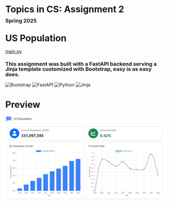 <h1 style="line-height: 90%;">Topics in CS: Assignment 2 </h1>
<h3 style="line-height: 10%;"> Spring 2025 </h3>


<h1 style="line-height: 100%;">US Population</h1> 

[main.py](main.py)

<h3 style="line-height: 100%;">This assignment was built with a FastAPI backend serving a Jinja template customized with Bootstrap, easy is as easy does.</h3>

![Bootstrap](https://img.shields.io/badge/bootstrap-%238511FA.svg?style=for-the-badge&logo=bootstrap&logoColor=white)
![FastAPI](https://img.shields.io/badge/FastAPI-005571?style=for-the-badge&logo=fastapi)
![Python](https://img.shields.io/badge/Python-3776AB?style=for-the-badge&logo=python&logoColor=white)
![Jinja](https://img.shields.io/badge/Jinja-000000?style=for-the-badge&logo=jinja&logoColor=white)

<h1 style="line-height: 100%;">Preview</h1>

![MainScreenshot](screenshots/mainpage.PNG)

